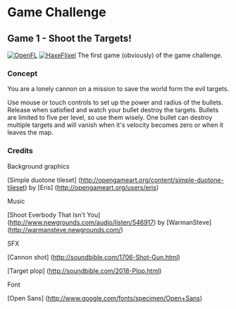 # Game Challenge

## Game 1 - Shoot the Targets!
[![OpenFL](http://img.shields.io/badge/OpenFL-1.4.0-brightgreen.svg)](http://www.openfl.org/) [![HaxeFlixel](http://img.shields.io/badge/HaxeFlixel-3.3.3-brightgreen.svg)](http://haxeflixel.com/)
The first game (obviously) of the game challenge.

### Concept
You are a lonely cannon on a mission to save the world form the evil targets.

Use mouse or touch controls to set up the power and radius of the bullets. Release when satisfied and watch your bullet destroy the targets. Bullets are limited to five per level, so use them wisely.
One bullet can destroy multiple targets and will vanish when it's velocity becomes zero or when it leaves the map.

### Credits
Background graphics

[Simple duotone tileset] (http://opengameart.org/content/simple-duotone-tileset) by [Eris] (http://opengameart.org/users/eris)

Music 

[Shoot Everbody That Isn't You] (http://www.newgrounds.com/audio/listen/546917) by [WarmanSteve] (http://warmansteve.newgrounds.com/)

SFX

[Cannon shot] (http://soundbible.com/1706-Shot-Gun.html)

[Target plop] (http://soundbible.com/2018-Plop.html)

Font

[Open Sans] (http://www.google.com/fonts/specimen/Open+Sans)